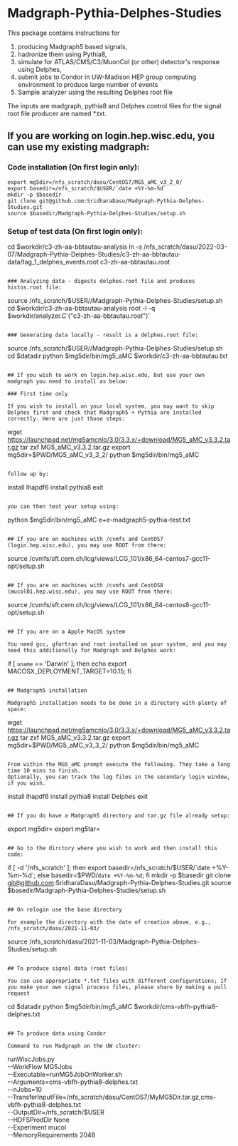 # Madgraph-Pythia-Delphes-Studies

This package contains instructions for
1) producing Madgraph5 based signals,
2) hadronize them using Pythia8,
3) simulate for ATLAS/CMS/C3/MuonCol (or other) detector's response using Delphes,
4) submit jobs to Condor in UW-Madison HEP group computing environment to produce large number of events
5) Sample analyzer using the resulting Delphes root file

The inputs are madgraph, pythia8 and Delphes control files for the signal root file producer are named *.txt.

## If you are working on login.hep.wisc.edu, you can use my existing madgraph:

### Code installation (On first login only):

```
export mg5dir=/nfs_scratch/dasu/CentOS7/MG5_aMC_v3_2_0/
export basedir=/nfs_scratch/$USER/`date +%Y-%m-%d`
mkdir -p $basedir
git clone git@github.com:SridharaDasu/Madgraph-Pythia-Delphes-Studies.git
source $basedir/Madgraph-Pythia-Delphes-Studies/setup.sh
```

### Setup of test data (On first login only):
cd $workdir/c3-zh-aa-bbtautau-analysis
ln -s /nfs_scratch/dasu/2022-03-07/Madgraph-Pythia-Delphes-Studies/c3-zh-aa-bbtautau-data/tag_1_delphes_events.root c3-zh-aa-bbtautau.root
```

### Analyzing data - digests delphes.root file and produces histos.root file:
```
source /nfs_scratch/$USER/<installation-date>/Madgraph-Pythia-Delphes-Studies/setup.sh
cd $workdir/c3-zh-aa-bbtautau-analysis
root -l -q $workdir/analyzer.C'("c3-zh-aa-bbtautau.root")'
```

### Generating data locally - result is a delphes.root file:
```
source /nfs_scratch/$USER/<installation-date>/Madgraph-Pythia-Delphes-Studies/setup.sh
cd $datadir
python $mg5dir/bin/mg5_aMC $workdir/c3-zh-aa-bbtautau.txt
```

## If you wish to work on login.hep.wisc.edu, but use your own madgraph you need to install as below:

### First time only

If you wish to install on your local system, you may want to skip Delphes first and check that Madgraph5 + Pythia are installed correctly. Here are just those steps:

```
wget https://launchpad.net/mg5amcnlo/3.0/3.3.x/+download/MG5_aMC_v3.3.2.tar.gz
tar zxf MG5_aMC_v3.3.2.tar.gz 
export mg5dir=$PWD/MG5_aMC_v3_3_2/
python $mg5dir/bin/mg5_aMC
```

follow up by:

```
install lhapdf6
install pythia8
exit
```

you can then test your setup using:

```
python $mg5dir/bin/mg5_aMC e+e-madgraph5-pythia-test.txt
```

## If you are on machines with /cvmfs and CentOS7 (login.hep.wisc.edu), you may use ROOT from there:

```
source /cvmfs/sft.cern.ch/lcg/views/LCG_101/x86_64-centos7-gcc11-opt/setup.sh 
```

## If you are on machines with /cvmfs and CentOS8 (mucol01.hep.wisc.edu), you may use ROOT from there:

```
source /cvmfs/sft.cern.ch/lcg/views/LCG_101/x86_64-centos8-gcc11-opt/setup.sh
```

## If you are on a Apple MacOS system

You need gcc, gfortran and root installed on your system, and you may need this additionally for Madgraph and Delphes work:

```
if [ `uname` == 'Darwin' ]; then echo export MACOSX_DEPLOYMENT_TARGET=10.15; fi
```

## Madgraph5 installation

Madgraph5 installation needs to be done in a directory with plenty of space:

```
wget https://launchpad.net/mg5amcnlo/3.0/3.3.x/+download/MG5_aMC_v3.3.2.tar.gz
tar zxf MG5_aMC_v3.3.2.tar.gz 
export mg5dir=$PWD/MG5_aMC_v3_3_2/
python $mg5dir/bin/mg5_aMC
```

From within the MG5_aMC prompt execute the following. They take a long time 10 mins to finish.
Optionally, you can track the log files in the secondary login window, if you wish.

```
install lhapdf6
install pythia8
install Delphes
exit
```

## If you do have a Madgraph5 directory and tar.gz file already setup:

```
export mg5dir=<your MG5_aMC_v3_3_2 directory>
export mg5tar=<your MG5_aMC_v3_3_2 tar.gz file>
```

## Go to the dirctory where you wish to work and then install this code:

```
if [ -d '/nfs_scratch' ]; then export basedir=/nfs_scratch/$USER/`date +%Y-%m-%d`; else basedir=$PWD/`date +%Y-%m-%d`; fi
mkdir -p $basedir
git clone git@github.com:SridharaDasu/Madgraph-Pythia-Delphes-Studies.git
source $basedir/Madgraph-Pythia-Delphes-Studies/setup.sh
```

## On relogin use the base directory

For example the directory with the date of creation above, e.g., /nfs_scratch/dasu/2021-11-03/

```
source /nfs_scratch/dasu/2021-11-03/Madgraph-Pythia-Delphes-Studies/setup.sh
```

## To produce signal data (root files)

You can use appropriate *.txt files with different configurations; If you make your own signal process files, please share by making a pull request

```
cd $datadir
python $mg5dir/bin/mg5_aMC $workdir/cms-vbfh-pythia8-delphes.txt
```

## To produce data using Condor

Command to run Madgraph on the UW cluster:

```
runWiscJobs.py \
  --WorkFlow MG5Jobs \
  --Executable=runMG5JobOnWorker.sh \
  --Arguments=cms-vbfh-pythia8-delphes.txt \
  --nJobs=10 \
  --TransferInputFile=/nfs_scratch/dasu/CentOS7/MyMG5Dir.tar.gz,cms-vbfh-pythia8-delphes.txt \
  --OutputDir=/nfs_scratch/$USER \
  --HDFSProdDir None \
  --Experiment mucol \
  --MemoryRequirements 2048
```

